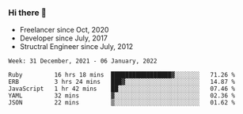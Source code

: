 ### Hi there 👋

- Freelancer since Oct, 2020
- Developer since July, 2017
- Structral Engineer since July, 2012

<!--START_SECTION:waka-->
```text
Week: 31 December, 2021 - 06 January, 2022

Ruby         16 hrs 18 mins  █████████████████▓░░░░░░░   71.26 % 
ERB          3 hrs 24 mins   ███▓░░░░░░░░░░░░░░░░░░░░░   14.87 % 
JavaScript   1 hr 42 mins    ██░░░░░░░░░░░░░░░░░░░░░░░   07.46 % 
YAML         32 mins         ▓░░░░░░░░░░░░░░░░░░░░░░░░   02.36 % 
JSON         22 mins         ▒░░░░░░░░░░░░░░░░░░░░░░░░   01.62 % 
```
<!--END_SECTION:waka-->
